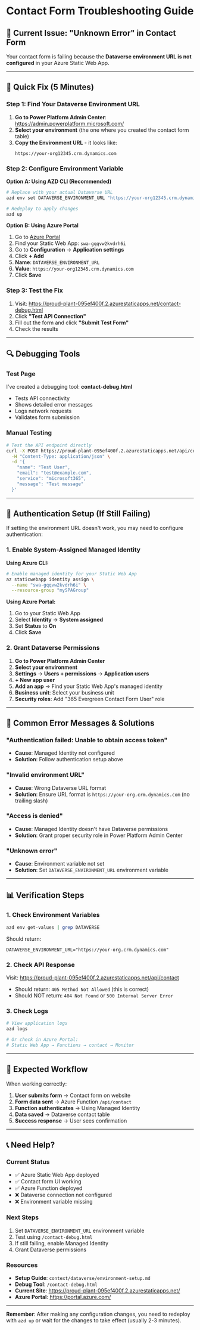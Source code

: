 # Contact Form Troubleshooting Guide

## 🚨 Current Issue: "Unknown Error" in Contact Form

Your contact form is failing because the **Dataverse environment URL is not configured** in your Azure Static Web App.

---

## 🔧 Quick Fix (5 Minutes)

### Step 1: Find Your Dataverse Environment URL

1. **Go to Power Platform Admin Center**: https://admin.powerplatform.microsoft.com/
2. **Select your environment** (the one where you created the contact form table)
3. **Copy the Environment URL** - it looks like:
   ```
   https://your-org12345.crm.dynamics.com
   ```

### Step 2: Configure Environment Variable

**Option A: Using AZD CLI (Recommended)**
```bash
# Replace with your actual Dataverse URL
azd env set DATAVERSE_ENVIRONMENT_URL "https://your-org12345.crm.dynamics.com"

# Redeploy to apply changes
azd up
```

**Option B: Using Azure Portal**
1. Go to [Azure Portal](https://portal.azure.com)
2. Find your Static Web App: `swa-gqqvw2kvdrh6i`
3. Go to **Configuration** → **Application settings**
4. Click **+ Add**
5. **Name**: `DATAVERSE_ENVIRONMENT_URL`
6. **Value**: `https://your-org12345.crm.dynamics.com`
7. Click **Save**

### Step 3: Test the Fix

1. Visit: https://proud-plant-095ef400f.2.azurestaticapps.net/contact-debug.html
2. Click **"Test API Connection"**
3. Fill out the form and click **"Submit Test Form"**
4. Check the results

---

## 🔍 Debugging Tools

### Test Page
I've created a debugging tool: **contact-debug.html**
- Tests API connectivity
- Shows detailed error messages
- Logs network requests
- Validates form submission

### Manual Testing
```bash
# Test the API endpoint directly
curl -X POST https://proud-plant-095ef400f.2.azurestaticapps.net/api/contact \
  -H "Content-Type: application/json" \
  -d '{
    "name": "Test User",
    "email": "test@example.com",
    "service": "microsoft365",
    "message": "Test message"
  }'
```

---

## 🔐 Authentication Setup (If Still Failing)

If setting the environment URL doesn't work, you may need to configure authentication:

### 1. Enable System-Assigned Managed Identity

**Using Azure CLI:**
```bash
# Enable managed identity for your Static Web App
az staticwebapp identity assign \
  --name "swa-gqqvw2kvdrh6i" \
  --resource-group "mySPAGroup"
```

**Using Azure Portal:**
1. Go to your Static Web App
2. Select **Identity** → **System assigned**
3. Set **Status** to **On**
4. Click **Save**

### 2. Grant Dataverse Permissions

1. **Go to Power Platform Admin Center**
2. **Select your environment**
3. **Settings** → **Users + permissions** → **Application users**
4. **+ New app user**
5. **Add an app** → Find your Static Web App's managed identity
6. **Business unit**: Select your business unit
7. **Security roles**: Add "365 Evergreen Contact Form User" role

---

## 🐛 Common Error Messages & Solutions

### "Authentication failed: Unable to obtain access token"
- **Cause**: Managed Identity not configured
- **Solution**: Follow authentication setup above

### "Invalid environment URL"
- **Cause**: Wrong Dataverse URL format
- **Solution**: Ensure URL format is `https://your-org.crm.dynamics.com` (no trailing slash)

### "Access is denied"
- **Cause**: Managed Identity doesn't have Dataverse permissions
- **Solution**: Grant proper security role in Power Platform Admin Center

### "Unknown error"
- **Cause**: Environment variable not set
- **Solution**: Set `DATAVERSE_ENVIRONMENT_URL` environment variable

---

## 📊 Verification Steps

### 1. Check Environment Variables
```bash
azd env get-values | grep DATAVERSE
```
Should return:
```
DATAVERSE_ENVIRONMENT_URL="https://your-org.crm.dynamics.com"
```

### 2. Check API Response
Visit: https://proud-plant-095ef400f.2.azurestaticapps.net/api/contact
- Should return: `405 Method Not Allowed` (this is correct)
- Should NOT return: `404 Not Found` or `500 Internal Server Error`

### 3. Check Logs
```bash
# View application logs
azd logs

# Or check in Azure Portal:
# Static Web App → Functions → contact → Monitor
```

---

## 🎯 Expected Workflow

When working correctly:

1. **User submits form** → Contact form on website
2. **Form data sent** → Azure Function `/api/contact`
3. **Function authenticates** → Using Managed Identity
4. **Data saved** → Dataverse contact table
5. **Success response** → User sees confirmation

---

## 📞 Need Help?

### Current Status
- ✅ Azure Static Web App deployed
- ✅ Contact form UI working
- ✅ Azure Function deployed
- ❌ Dataverse connection not configured
- ❌ Environment variable missing

### Next Steps
1. Set `DATAVERSE_ENVIRONMENT_URL` environment variable
2. Test using `/contact-debug.html`
3. If still failing, enable Managed Identity
4. Grant Dataverse permissions

### Resources
- **Setup Guide**: `context/dataverse/environment-setup.md`
- **Debug Tool**: `/contact-debug.html`
- **Current Site**: https://proud-plant-095ef400f.2.azurestaticapps.net/
- **Azure Portal**: https://portal.azure.com/

---

**Remember**: After making any configuration changes, you need to redeploy with `azd up` or wait for the changes to take effect (usually 2-3 minutes).
